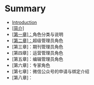 # Summary

* [Introduction](README.md)
* [\[简介\]](jian-4ecb5d.md)
* [\[第一章\]：](di-yi-7ae05d-ff1a-guan-li-yuan-zhu-ce-deng-lu-shuo-ming.md)角色分类与说明
* [\[第二章\]：](di-er-7ae05d-ff1a-xi-tong-zhu-jie-mian.md)超级管理员角色
* \[第三章\]：期刊管理员角色
* \[第四章\]：运营管理员角色
* \[第五章\]：编辑管理员角色
* \[第六章\]：专家角色
* \[第七章\]：微信公众号的申请与绑定介绍
* \[第八章\]：






